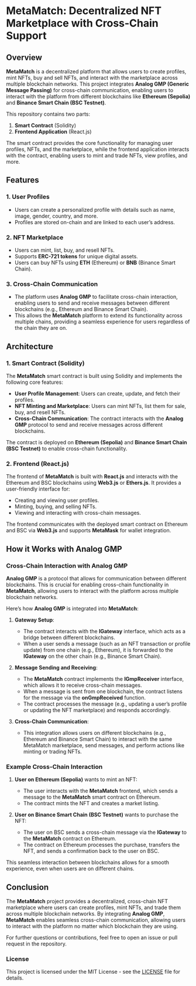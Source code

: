 # MetaMatch: Decentralized NFT Marketplace with Cross-Chain Support

## Overview

**MetaMatch** is a decentralized platform that allows users to create profiles, mint NFTs, buy and sell NFTs, and interact with the marketplace across multiple blockchain networks. This project integrates **Analog GMP (Generic Message Passing)** for cross-chain communication, enabling users to interact with the platform from different blockchains like **Ethereum (Sepolia)** and **Binance Smart Chain (BSC Testnet)**.

This repository contains two parts:
1. **Smart Contract** (Solidity)
2. **Frontend Application** (React.js)

The smart contract provides the core functionality for managing user profiles, NFTs, and the marketplace, while the frontend application interacts with the contract, enabling users to mint and trade NFTs, view profiles, and more.

## Features

### 1. **User Profiles**
- Users can create a personalized profile with details such as name, image, gender, country, and more.
- Profiles are stored on-chain and are linked to each user’s address.

### 2. **NFT Marketplace**
- Users can mint, list, buy, and resell NFTs.
- Supports **ERC-721 tokens** for unique digital assets.
- Users can buy NFTs using **ETH** (Ethereum) or **BNB** (Binance Smart Chain).

### 3. **Cross-Chain Communication**
- The platform uses **Analog GMP** to facilitate cross-chain interaction, enabling users to send and receive messages between different blockchains (e.g., Ethereum and Binance Smart Chain).
- This allows the **MetaMatch** platform to extend its functionality across multiple chains, providing a seamless experience for users regardless of the chain they are on.


## Architecture

### 1. **Smart Contract (Solidity)**
The **MetaMatch** smart contract is built using Solidity and implements the following core features:
- **User Profile Management**: Users can create, update, and fetch their profiles.
- **NFT Minting and Marketplace**: Users can mint NFTs, list them for sale, buy, and resell NFTs.
- **Cross-Chain Communication**: The contract interacts with the **Analog GMP** protocol to send and receive messages across different blockchains.

The contract is deployed on **Ethereum (Sepolia)** and **Binance Smart Chain (BSC Testnet)** to enable cross-chain functionality.

### 2. **Frontend (React.js)**
The frontend of **MetaMatch** is built with **React.js** and interacts with the Ethereum and BSC blockchains using **Web3.js** or **Ethers.js**. It provides a user-friendly interface for:
- Creating and viewing user profiles.
- Minting, buying, and selling NFTs.
- Viewing and interacting with cross-chain messages.

The frontend communicates with the deployed smart contract on Ethereum and BSC via **Web3.js** and supports **MetaMask** for wallet integration.


## How it Works with Analog GMP

### Cross-Chain Interaction with Analog GMP

**Analog GMP** is a protocol that allows for communication between different blockchains. This is crucial for enabling cross-chain functionality in **MetaMatch**, allowing users to interact with the platform across multiple blockchain networks.

Here’s how **Analog GMP** is integrated into **MetaMatch**:

1. **Gateway Setup**:
   - The contract interacts with the **IGateway** interface, which acts as a bridge between different blockchains.
   - When a user sends a message (such as an NFT transaction or profile update) from one chain (e.g., Ethereum), it is forwarded to the **IGateway** on the other chain (e.g., Binance Smart Chain).
   
2. **Message Sending and Receiving**:
   - The **MetaMatch** contract implements the **IGmpReceiver** interface, which allows it to receive cross-chain messages.
   - When a message is sent from one blockchain, the contract listens for the message via the **onGmpReceived** function.
   - The contract processes the message (e.g., updating a user’s profile or updating the NFT marketplace) and responds accordingly.

3. **Cross-Chain Communication**:
   - This integration allows users on different blockchains (e.g., Ethereum and Binance Smart Chain) to interact with the same MetaMatch marketplace, send messages, and perform actions like minting or trading NFTs.

### Example Cross-Chain Interaction

1. **User on Ethereum (Sepolia)** wants to mint an NFT:
   - The user interacts with the **MetaMatch** frontend, which sends a message to the **MetaMatch** smart contract on Ethereum.
   - The contract mints the NFT and creates a market listing.

2. **User on Binance Smart Chain (BSC Testnet)** wants to purchase the NFT:
   - The user on BSC sends a cross-chain message via the **IGateway** to the **MetaMatch** contract on Ethereum.
   - The contract on Ethereum processes the purchase, transfers the NFT, and sends a confirmation back to the user on BSC.

This seamless interaction between blockchains allows for a smooth experience, even when users are on different chains.


## Conclusion

The **MetaMatch** project provides a decentralized, cross-chain NFT marketplace where users can create profiles, mint NFTs, and trade them across multiple blockchain networks. By integrating **Analog GMP**, **MetaMatch** enables seamless cross-chain communication, allowing users to interact with the platform no matter which blockchain they are using.

For further questions or contributions, feel free to open an issue or pull request in the repository.


### License

This project is licensed under the MIT License - see the [LICENSE](LICENSE) file for details.

